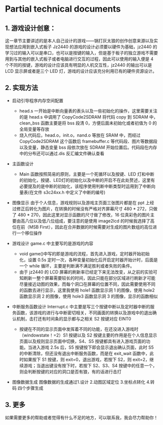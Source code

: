 # Partial technical documents
## 1. 游戏设计创意： 
这一章节主要讲述的是本人自己设计的游戏——锅打灰太狼的创作创意来源以及实现想法应用到嵌入式板子 Jz2440 的游戏的设计必须要以硬件为基础，jz2440 的学习过的输入可以是串口，也可以是按键的输入，但是基于板子的独立游戏不需要用到与其他的嵌入式板子或者电脑进行交互的过程，因此可以使用的输入便是 4 个不同的按键，游戏的设计应该具有明显的人机交互性，jz2440 的输出可以是 LCD 显示屏或者是三个 LED 灯，游戏的设计应该充分利用已有的硬件资源设计。

## 2. 实现方法
- 启动引导程序内存空间配置
  - head.s 一开始是中断向量表的表头以及一些初始化的操作，这里需要关注的是 head.s 中调用了 CopyCode2SDRAM 将代码 copy 到 SDRAM 中，clean_bss 函数主要是将 bss 段清 0，方便后面未初始化或者初值为 0 的全局变量等存放
  - 烧入代码后，head.o，init.o，nand.o 等放在 SRAM 中，而经过 CopyCode2SDRAM 这个函数后 framebuffer.c 等代码段、图片等数据段以及变量，静态变量 bss 段依次放在 SDRAM 开始位置后。代码段在内存中的分布还可以通过.dis 反汇编文件确认查看

- 主函数设计
  - Main 函数按照简易的原则，主要是一个死循环以及按键、LED 灯和中断的初始化，按键、LED灯的初始化以及中断的开启不在此处赘述，这里有必要提及的是中断的初始化，该程序使用判断中断类型时运用到了中断向量表(在文件 s3c24xx.h 中定义了中断的编号)

- 图像显示
由于个人信息，游戏规则以及游戏主页面三张图片都是在 ppt 上经过修正后转化为图片，在转换的时候没有严格对齐屏幕尺寸 480 * 272，只做了 480 * 270，因此这里对显示函数的尺寸做了修改，16 位真彩色的图片主要由高八位以及低八位组成，要注意的是使用 image2lcd 的时候我选择了高位在前（MSB First），因此在合并数据的时候需要对生成的图片数组的高位进行一个移位操作

- 游戏设计
game.c 中主要写的是游戏的内容
  - void game()中写的即是游戏的流程，首先进入游戏，定时器开始初始化，设置 0.5s 定时一次，各种变量初始化后开启定时器开始计时，后面是一个 while 循环，主要是判断满不满足胜利或者失败的条件。
  - 由于 jz2440 的 LCD 屏幕的刷新率已经定下来无法改变，从之前的实验可知刷新一整个屏幕需要较长的时间，因此只能在部分区域进行刷新才可能尽量接近动图的效果，而每个洞口在屏幕的位置不同，因此需要使用不同的函数去进行显示，这里我使用 hole1 函数显示洞 1 的图像，使用 hole2 函数显示洞 2 的图像，使用 hole3 函数显示洞 3 的图像，显示的函数相似

- 中断服务函数设计
Interrupt.c 中主要是写三个按键中断以及定时器中断的服务函数，该游戏的进行与中断密切相关，不同画面的转换以及游戏中的退出确认机制，击打还有时间条的显示都与之相关 S2 按键对应 EINT0

  - 按键在不同的显示页面中发挥着不同的功能，在还没进入游戏时（windowstate！=2）S1 按键以及 S2 按键主要的作用是在个人信息显示页面以及规则显示页面中切换，S4、S5 按键都具有进入游戏页面的功能。当进入游戏 2.5s 后，S5 按键按下即会显示退出确认页面，此时 S5 的中断清除，但还没有退出中断服务函数，而是在 exit_wait 函数中，此时如果按下 S1 按键，则 exit=0，退出游戏，若按下 S2，则 exit=2，继续游戏；当退出键没有按下时，若按下 S2、S3、S4 按键中的任意一个，则会判断按键的对应的洞口是否有狼，有的话进行击打

- 图像数据生成
图像数据的生成通过1.设计 2.动图区域定位 3.坐标点转化 4.转码 四个步骤生成

## 3. 更多
如果需要更多的帮助或者觉得有什么不足的地方，可以联系我，我会尽力帮助你！